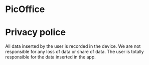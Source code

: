 # PicOffice

# Privacy police

All data inserted by the user is recorded in the device. We are not responsible for any loss of data or share of data. The user is totally responsible for the data inserted in the app.
